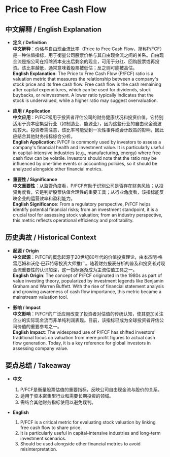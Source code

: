 # Price to Free Cash Flow

## 中文解释 / English Explanation

* **定义 / Definition**  
  **中文解释**：价格与自由现金流比率（Price to Free Cash Flow，简称P/FCF）是一种估值指标，用于衡量公司股票价格与其自由现金流之间的关系。自由现金流是指公司在扣除资本支出后剩余的现金，可用于分红、回购股票或再投资。该比率越低，通常意味着股票被低估；反之则可能被高估。  
  **English Explanation**: The Price to Free Cash Flow (P/FCF) ratio is a valuation metric that measures the relationship between a company's stock price and its free cash flow. Free cash flow is the cash remaining after capital expenditures, which can be used for dividends, stock buybacks, or reinvestment. A lower ratio typically indicates that the stock is undervalued, while a higher ratio may suggest overvaluation.

* **应用 / Application**  
  **中文应用**：P/FCF常用于投资者评估公司的财务健康状况和投资价值。它特别适用于资本密集型行业（如制造业、能源业），因为这些行业的自由现金流波动较大。投资者需注意，该比率可能受到一次性事件或会计政策的影响，因此应结合其他财务指标综合分析。  
  **English Application**: P/FCF is commonly used by investors to assess a company's financial health and investment value. It is particularly useful in capital-intensive industries (e.g., manufacturing, energy) where free cash flow can be volatile. Investors should note that the ratio may be influenced by one-time events or accounting policies, so it should be analyzed alongside other financial metrics.

* **重要性 / Significance**  
  **中文重要性**：从监管角度看，P/FCF有助于识别公司是否存在财务风险；从投资角度看，它是判断股票估值合理性的重要工具；从行业角度看，该指标能反映企业的运营效率和盈利能力。  
  **English Significance**: From a regulatory perspective, P/FCF helps identify potential financial risks; from an investment standpoint, it is a crucial tool for assessing stock valuation; from an industry perspective, this metric reflects operational efficiency and profitability.

## 历史典故 / Historical Context

* **起源 / Origin**  
  **中文起源**：P/FCF的概念起源于20世纪80年代的价值投资理论，由本杰明·格雷厄姆和沃伦·巴菲特等投资大师推广。随着财务报表分析的普及和投资者对现金流重要性的认识加深，这一指标逐渐成为主流估值工具之一。  
  **English Origin**: The concept of P/FCF originated in the 1980s as part of value investing theory, popularized by investment legends like Benjamin Graham and Warren Buffett. With the rise of financial statement analysis and growing awareness of cash flow importance, this metric became a mainstream valuation tool.

* **影响 / Impact**  
  **中文影响**：P/FCF的广泛应用改变了投资者对估值的传统认知，使其更加关注企业的实际现金流而非单纯利润表现。目前，该指标已成为全球投资者评估公司价值的重要参考之一。  
  **English Impact**: The widespread use of P/FCF has shifted investors' traditional focus on valuation from mere profit figures to actual cash flow generation. Today, it is a key reference for global investors in assessing company value.

## 要点总结 / Takeaway

* **中文**  
  1. P/FCF是衡量股票估值的重要指标，反映公司自由现金流与股价的关系。  
  2. 适用于资本密集型行业和需要长期投资的领域。  
  3. 需结合其他财务指标使用以避免误判。

* **English**  
  1. P/FCF is a critical metric for evaluating stock valuation by linking free cash flow to share price.  
  2. It is particularly useful in capital-intensive industries and long-term investment scenarios.  
  3. Should be used alongside other financial metrics to avoid misinterpretation.